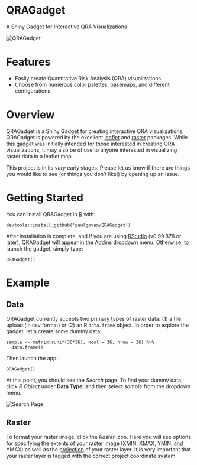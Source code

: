 # QRAGadget
A Shiny Gadget for Interactive QRA Visualizations

![QRAGadget](https://github.com/paulgovan/QRAGadget/blob/master/images/map2.PNG?raw=true)

# Features
* Easily create Quantitative Risk Analysis (QRA) visualizations
* Choose from numerous color palettes, basemaps, and different configurations

# Overview
QRAGadget is a Shiny Gadget for creating interactive QRA visualizations. QRAGadget is powered by the excellent [leaflet](http://leafletjs.com/) and [raster](https://cran.r-project.org/web/packages/raster/vignettes/Raster.pdf) packages. While this gadget was initially intended for those interested in creating QRA visualizations, it may also be of use to anyone interested in visualizing raster data in a leaflet map. 

This project is in its *very* early stages. Please let us know if there are things you would like to see (or things you don't like!) by opening up an issue.

# Getting Started
You can install QRAGadget in [R](https://www.r-project.org) with:

```
devtools::install_github('paulgovan/QRAGadget')
```

After installation is complete, and if you are using [RStudio](https://www.rstudio.com/products/rstudio/) (v0.99.878 or later), QRAGadget will appear in the Addins dropdown menu. Otherwise, to launch the gadget, simply type:

```
QRAGadget()
```

# Example

## Data

QRAGadget currently accepts two primary types of raster data: (1) a file upload (in csv format) or (2) an R `data.frame` object. In order to explore the gadget, let's create some dummy data:

```
sample <- matrix(runif(36*36), ncol = 36, nrow = 36) %>%
  data.frame()
```

Then launch the app:

```
QRAGadget()
```

At this point, you should see the *Search* page. To find your dummy data, click *R Object* under **Data Type**, and then select *sample* from the dropdown menu.

![Search Page](https://github.com/paulgovan/QRAGadget/blob/master/images/Search.PNG?raw=true)

## Raster

To format your raster image, click the *Raster* icon. Here you will see options for specifying the extents of your raster image (XMIN, XMAX, YMIN, and YMAX) as well as the [projection](https://rstudio.github.io/leaflet/raster.html) of your raster layer. It is very important that your raster layer is tagged with the correct project coordinate system.   


